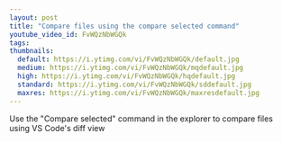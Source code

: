 ```yaml
---
layout: post
title: "Compare files using the compare selected command"
youtube_video_id: FvWQzNbWGQk
tags:
thumbnails:
  default: https://i.ytimg.com/vi/FvWQzNbWGQk/default.jpg
  medium: https://i.ytimg.com/vi/FvWQzNbWGQk/mqdefault.jpg
  high: https://i.ytimg.com/vi/FvWQzNbWGQk/hqdefault.jpg
  standard: https://i.ytimg.com/vi/FvWQzNbWGQk/sddefault.jpg
  maxres: https://i.ytimg.com/vi/FvWQzNbWGQk/maxresdefault.jpg
---
```


Use the "Compare selected" command in the explorer to compare files using VS Code's diff view
